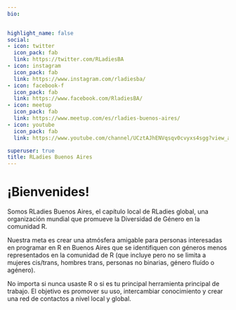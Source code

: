 ```yaml
---
bio: 

  
highlight_name: false
social:
- icon: twitter
  icon_pack: fab
  link: https://twitter.com/RLadiesBA
- icon: instagram
  icon_pack: fab
  link: https://www.instagram.com/rladiesba/
- icon: facebook-f
  icon_pack: fab
  link: https://www.facebook.com/RladiesBA/
- icon: meetup
  icon_pack: fab
  link: https://www.meetup.com/es/rladies-buenos-aires/
- icon: youtube
  icon_pack: fab
  link: https://www.youtube.com/channel/UCztAJhENVqsqv0cvyxs4sgg?view_as=subscriber

superuser: true
title: RLadies Buenos Aires
---
```


# ¡Bienvenides! 


Somos RLadies Buenos Aires, el capítulo local de RLadies global, una organización mundial que promueve la Diversidad de Género en la comunidad R.

Nuestra meta es crear una atmósfera amigable para personas interesadas en programar en R en Buenos Aires que se identifiquen con géneros menos representados en la comunidad de R (que incluye pero no se limita a mujeres cis/trans, hombres trans, personas no binarias, género fluído o agénero). 


No importa si nunca usaste R o si es tu principal herramienta principal de trabajo. El objetivo es promover su uso, intercambiar conocimiento y crear una red de contactos a nivel local y global.
